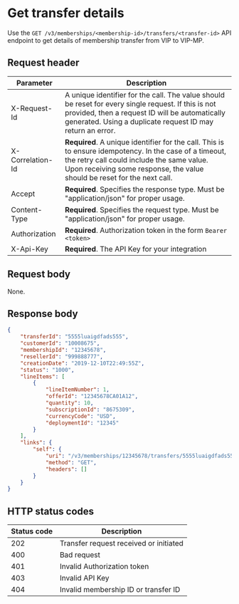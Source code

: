 # Get transfer details

Use the `GET /v3/memberships/<membership-id>/transfers/<transfer-id>` API endpoint to get details of membership transfer from VIP to VIP-MP.

## Request header

| Parameter        | Description                                                                                                                                                                                                                      |
|------------------|----------------------------------------------------------------------------------------------------------------------------------------------------------------------------------------------------------------------------------|
| X-Request-Id     | A unique identifier for the call. The value should be reset for every single request. If this is not provided, then a request ID will be automatically generated. Using a duplicate request ID may return an error.              |
| X-Correlation-Id | **Required**. A unique identifier for the call. This is to ensure idempotency. In the case of a timeout, the retry call could include the same value. Upon receiving some response, the value should be reset for the next call. |
| Accept           | **Required**. Specifies the response type. Must be "application/json" for proper usage.                                                                                                                                          |
| Content-Type     | **Required**. Specifies the request type. Must be "application/json" for proper usage.                                                                                                                                           |
| Authorization    | **Required**. Authorization token in the form `Bearer <token>`                                                                                                                                                                   |
| X-Api-Key        | **Required**. The API Key for your integration                                                                                                                                                                                   |

## Request body

None.

## Response body

```json
{
    "transferId": "5555luaigdfads555",
    "customerId": "10008675",
    "membershipId": "12345678",
    "resellerId": "999888777",
    "creationDate": "2019-12-10T22:49:55Z",
    "status": "1000",
    "lineItems": [
        {
            "lineItemNumber": 1,
            "offerId": "12345678CA01A12",
            "quantity": 10,
            "subscriptionId": "8675309",
            "currencyCode": "USD",
            "deploymentId": "12345"
        }
    ],
    "links": {
        "self": {
            "uri": "/v3/memberships/12345678/transfers/5555luaigdfads555",
            "method": "GET",
            "headers": []
        }
    }
}
```

## HTTP status codes

| Status code | Description                            |
|-------------|----------------------------------------|
| 202         | Transfer request received or initiated |
| 400         | Bad request                            |
| 401         | Invalid Authorization token            |
| 403         | Invalid API Key                        |
| 404         | Invalid membership ID or transfer ID   |
